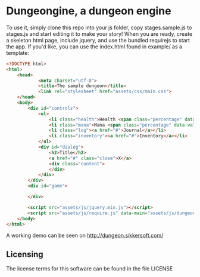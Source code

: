 Dungeongine, a dungeon engine
==============================
To use it, simply clone this repo into your js folder, copy stages.sample.js to stages.js and start editing it to make your story! When you are ready, create a skeleton html page, include jquery, and use the bundled requirejs to start the app. If you'd like, you can use the index.html found in example/ as a template:

```html
<!DOCTYPE html>
<html>
	<head>
			<meta charset="utf-8">
			<title>The sample dungeon</title>
			<link rel="stylesheet" href="assets/css/main.css">
	</head>
	<body>
		<div id="controls">
			<ul>
				<li class="health">Health <span class="percentage" data-value="100">100%</span></li>
				<li class="mana">Mana <span class="percentage" data-value="100">100%</span></li>
				<li class="log"><a href="#">Journal</a></li>
				<li class="inventory"><a href="#">Inventory</a></li>
			</ul>
			<div id="dialog">
				<h2>Title</h2>
				<a href="#" class="close">X</a>
				<div class="content">
				</div>
			</div>
		</div>
		<div id="game">

		</div>

		<script src="assets/js/jquery.min.js"></script>
		<script src="assets/js/require.js" data-main="assets/js/dungeongine/main"></script>
	</body>
</html>
```

A working demo can be seen on http://dungeon.sikkersoft.com/

Licensing
---------
The license terms for this software can be found in the file LICENSE
